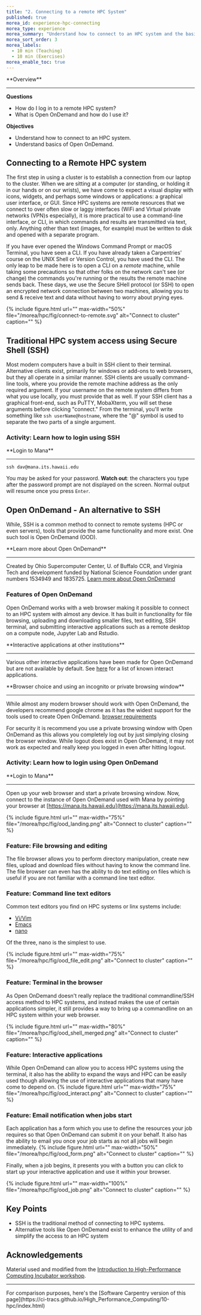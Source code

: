 ```yaml
---
title: "2. Connecting to a remote HPC System"
published: true
morea_id: experience-hpc-connecting
morea_type: experience
morea_summary: "Understand how to connect to an HPC system and the basics of Open OnDemand"
morea_sort_order: 3
morea_labels:
  - 10 min (Teaching)
  - 10 min (Exercises)
morea_enable_toc: true
---
```


<div class="alert alert-success mt-3" role="alert" markdown="1">
<i class="fa-solid fa-globe fa-xl"></i> **Overview**
<hr/>

**Questions**
* How do I log in to a remote HPC system?
* What is Open OnDemand and how do I use it?

**Objectives**
* Understand how to connect to an HPC system.
* Understand basics of Open OnDemand.
</div>

## Connecting to a Remote HPC system

The first step in using a cluster is to establish a connection from our laptop
to the cluster. When we are sitting at a computer (or standing, or holding it
in our hands or on our wrists), we have come to expect a visual display with
icons, widgets, and perhaps some windows or applications: a graphical user
interface, or GUI. Since HPC systems are remote resources that we connect
to over often slow or laggy interfaces (WiFi and Virtual private networks (VPN)s especially), it is more
practical to use a command-line interface, or CLI, in which commands and
results are transmitted via text, only. Anything other than text (images, for
example) must be written to disk and opened with a separate program.

If you have ever opened the Windows Command Prompt or macOS Terminal, you have
seen a CLI. If you have already taken a Carpentries' course on the UNIX
Shell or Version Control, you have used the CLI.
The only leap to be made here is to open a CLI on a *remote*
machine, while taking some precautions so that other folks on the network can't
see (or change) the commands you're running or the results the remote machine
sends back. These days, we use the Secure SHell protocol (or SSH) to open an encrypted
network connection between two machines, allowing you to send & receive text
and data without having to worry about prying eyes.

{% include figure.html url="" max-width="50%" file="/morea/hpc/fig/connect-to-remote.svg" alt="Connect to cluster" caption="" %}


## Traditional HPC system access using Secure Shell (SSH)

Most modern computers have a built in SSH client to their terminal.
Alternative clients exist, primarily for windows or add-ons to web browsers,
but they all operate in a similar manner. SSH clients are usually command-line tools, where you
provide the remote machine address as the only required argument.
If your username on the remote system differs from what
you use locally, you must provide that as well. If your SSH client has a
graphical front-end, such as PuTTY, MobaXterm, you will set these arguments
before clicking "connect." From the terminal, you'll write something like `ssh
userName@hostname`, where the "@" symbol is used to separate the two parts of a
single argument.

### Activity: Learn how to login using SSH
<div class="alert alert-secondary" role="alert" markdown="1">
<i class="fa-solid fa-user-pen fa-xl"></i> **Login to Mana**
<hr/>

```shell
ssh dav@mana.its.hawaii.edu
```

You may be asked for your password. **Watch out**: the
characters you type after the password prompt are not displayed on the screen.
Normal output will resume once you press `Enter`.

</div>



## Open OnDemand - An alternative to SSH

While, SSH is a common method to connect to remote systems (HPC or even servers), tools that provide
the same functionality and more exist.  One such tool is Open OnDemand (OOD).

<div class="alert alert-info" role="alert" markdown="1">
<i class="fa-solid fa-circle-info fa-xl"></i> **Learn more about Open OnDemand**
<hr/>

Created by Ohio Supercomputer Center, U. of Buffalo CCR, and Virginia Tech
and development funded by National Science Foundation under
grant numbers 1534949 and 1835725. [Learn more about Open OnDemand](http://openondemand.org/)
</div>


### Features of Open OnDemand

Open OnDemand works with a web browser making it possible to connect to an HPC system
with almost any device.  It has built in functionality for file browsing, uploading and downloading
smaller files, text editing, SSH terminal, and submitting interactive applications such as a remote desktop
on a compute node, Jupyter Lab and Rstudio.

<div class="alert alert-info" role="alert" markdown="1">
<i class="fa-solid fa-circle-info fa-xl"></i> **Interactive applications at other institutions**
<hr/>

Various other interactive applications have been made for Open OnDemand but are not available by default.
See [here](https://osc.github.io/ood-documentation/master/install-ihpc-apps.html#) for a list of known interact applications.
</div>

<div class="alert alert-info" role="alert" markdown="1">
<i class="fa-solid fa-circle-info fa-xl"></i> **Browser choice and using an incognito or private browsing window**
<hr/>

While almost any modern browser should work with Open OnDemand, the developers recommend google chrome as it has the widest support
for the tools used to create Open OnDemand. [browser requirements](https://osc.github.io/ood-documentation/latest/requirements.html#browser-requirements)

For security it is recommend you use a private browsing window with Open OnDemand as this allows you completely
log out by just simplying closing the browser window.  While logout does exist in Open OnDemand, it may not work as
expected and really keep you logged in even after hitting logout.
</div>

### Activity: Learn how to login using Open OnDemand

<div class="alert alert-secondary" role="alert" markdown="1">
<i class="fa-solid fa-user-pen fa-xl"></i>  **Login to Mana**
<hr/>

Open up your web browser and start a private browsing window.  Now, connect to the instance of Open OnDemand used with Mana by pointing your browser at [https://mana.its.hawaii.edu](https://mana.its.hawaii.edu).

{% include figure.html url="" max-width="75%"
file="/morea/hpc/fig/ood_landing.png"
alt="Connect to cluster" caption="" %}

</div>


### Feature: File browsing and editing

The file browser allows you to perform directory manipulation, create new files, upload and download files without having to know the command line.
The file browser can even has the ability to do text editing on files
which is useful if you are not familiar with a command line text editor.

### Feature: Command line text editors

Common text editors you find on HPC systems or linx systems include:
  * [Vi/Vim](https://www.vim.org/)
  * [Emacs](https://www.gnu.org/software/emacs/)
  * [nano](https://www.nano-editor.org/)

Of the three, nano is the simplest to use.

{% include figure.html url="" max-width="75%"
file="/morea/hpc/fig/ood_file_edit.png"
alt="Connect to cluster" caption="" %}

### Feature: Terminal in the browser

As Open OnDemand doesn't really replace the traditional commandline/SSH access method to HPC systems,
and instead makes the use of certain applications simpler, it still provides a way to bring up a commandline
on an HPC system within your web browser. 

{% include figure.html url="" max-width="80%"
file="/morea/hpc/fig/ood_shell_merged.png"
alt="Connect to cluster" caption="" %}

### Feature: Interactive applications

While Open OnDemand can allow you to access HPC systems using the terminal, it also has the ability to expand the ways
and HPC can be easily used though allowing the use of interactive applications that many have come to depend on.
{% include figure.html url="" max-width="75%"
file="/morea/hpc/fig/ood_interact.png"
alt="Connect to cluster" caption="" %}

### Feature: Email notification when jobs start

Each application has a form which you use to define the resources your job requires so that Open OnDemand can submit it on your behalf.
It also has the ability to email you once your job starts as not all jobs will begin immediately.
{% include figure.html url="" max-width="50%"
file="/morea/hpc/fig/ood_form.png"
alt="Connect to cluster" caption="" %}

Finally, when a job begins, it presents you with a button you can click to start up your interactive application and use it within your browser.

{% include figure.html url="" max-width="100%"
file="/morea/hpc/fig/ood_job.png"
alt="Connect to cluster" caption="" %}

## Key Points

<div class="alert alert-success" role="alert" markdown="1">

* SSH is the traditional method of connecting to HPC systems.
* Alternative tools like Open OnDemand exist to enhance the utility of and simplify the access to an HPC system
</div>

## Acknowledgements

Material used and modified from the [Introduction to High-Performance Computing Incubator workshop](https://carpentries-incubator.github.io/hpc-intro/).


<hr/>
For comparison purposes, here's the [Software Carpentry version of this page](https://ci-tracs.github.io/High_Performance_Computing/10-hpc/index.html)
